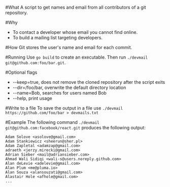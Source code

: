 #What
A script to get names and email from all contributors of a git repository.

#Why
- To contact a developer whose email you cannot find online.
- To build a mailing list targeting developers.

#How
Git stores the user's name and email for each commit.

#Running
Use `go build` to create an executable. Then run `./devmail git@github.com:foo/bar.git`.

#Optional flags
- --keep=true, does not remove the cloned repository after the script exits
- --dir=/foo/bar, overwrite the default directory location
- --name=Bob, searches for users named Bob
- --help, print usage

#Write to a file
To save the output in a file use `./devmail https://github.com/foo/bar > devmails.txt`

#Example
The following command `./devmail git@github.com:facebook/react.git` produces the following output:
```
Adam Solove <asolove@gmail.com>
Adam Stankiewicz <sheerun@sher.pl>
Adam Zapletal <adamzap@gmail.com>
adraeth <jerzy.mirecki@gmail.com>
Adrian Sieber <mail@adriansieber.com>
Ahmad Wali Sidiqi <wali-s@users.noreply.github.com>
Alan deLevie <adelevie@gmail.com>
Alan Plum <me@pluma.io>
Alan Souza <alansouzati@gmail.com>
Alastair Hole <afhole@gmail.com>
...
```

